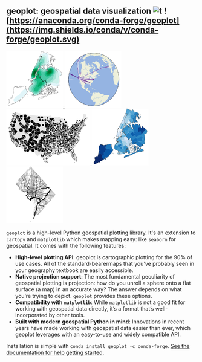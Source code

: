 ## geoplot: geospatial data visualization  ![t](https://img.shields.io/badge/status-stable-green.svg) ![https://anaconda.org/conda-forge/geoplot](https://img.shields.io/conda/v/conda-forge/geoplot.svg)

<div class="row">
<a href=https://residentmario.github.io/geoplot/examples/nyc-collision-factors.html>
<img src="https://raw.githubusercontent.com/ResidentMario/geoplot/master/figures/nyc-collision-factors.png"
 height="150" width="150">
</a>

<a href=https://residentmario.github.io/geoplot/examples/los-angeles-flights.html>
<img src="https://raw.githubusercontent.com/ResidentMario/geoplot/master/figures/los-angeles-flights.png"
 height="150" width="150">
</a>

<!--
<a href=.>
<img src="https://raw.githubusercontent.com/ResidentMario/geoplot/master/figures/aggplot-collisions.png"
height="150" width="150">
</a>
-->

<a href=https://residentmario.github.io/geoplot/examples/usa-city-elevations.html>
<img src="https://raw.githubusercontent.com/ResidentMario/geoplot/master/figures/usa-city-elevations.png"
 height="150">
</a>

<a href=https://residentmario.github.io/geoplot/examples/nyc-parking-tickets.html>
<img src="https://raw.githubusercontent.com/ResidentMario/geoplot/master/figures/nyc-parking-tickets.png"
 height="150" width="150">
</a>

<a href=https://residentmario.github.io/geoplot/examples/dc-street-network.html>
<img src="https://raw.githubusercontent.com/ResidentMario/geoplot/master/figures/dc-street-network.png"
height="150" width="150">
</a>

</div>

``geoplot`` is a high-level Python geospatial plotting library. It's an extension to `cartopy` and `matplotlib` which makes mapping easy: like `seaborn` for geospatial. It comes with the following features:

* **High-level plotting API**: geoplot is cartographic plotting for the 90% of use cases. All of the standard-bearermaps that you’ve probably seen in your geography textbook are easily accessible.
* **Native projection support**: The most fundamental peculiarity of geospatial plotting is projection: how do you unroll a sphere onto a flat surface (a map) in an accurate way? The answer depends on what you’re trying to depict. `geoplot` provides these options.
* **Compatibility with `matplotlib`**: While `matplotlib` is not a good fit for working with geospatial data directly, it’s a format that’s well-incorporated by other tools.
* **Built with modern geospatial Python in mind**: Innovations in recent years have made working with geospatial data easier than ever, which geoplot leverages with an easy-to-use and widely compatible API.

Installation is simple with `conda install geoplot -c conda-forge`. [See the documentation for help getting started](https://residentmario.github.io/geoplot/index.html).
